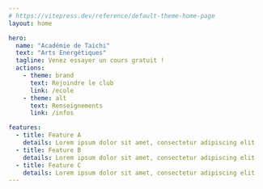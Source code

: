 ```yaml
---
# https://vitepress.dev/reference/default-theme-home-page
layout: home

hero:
  name: "Académie de Taichi"
  text: "Arts Energétiques"
  tagline: Venez essayer un cours gratuit !
  actions:
    - theme: brand
      text: Rejoindre le club
      link: /ecole
    - theme: alt
      text: Renseignements
      link: /infos

features:
  - title: Feature A
    details: Lorem ipsum dolor sit amet, consectetur adipiscing elit
  - title: Feature B
    details: Lorem ipsum dolor sit amet, consectetur adipiscing elit
  - title: Feature C
    details: Lorem ipsum dolor sit amet, consectetur adipiscing elit
---
```


